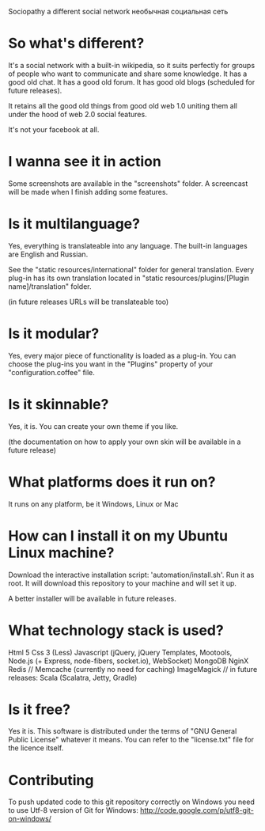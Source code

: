 Sociopathy
   a different social network
   необычная социальная сеть
   
So what's different?
=============

It's a social network with a built-in wikipedia, so it suits perfectly for groups of people who want to communicate and share some knowledge.
It has a good old chat.
It has a good old forum.
It has good old blogs (scheduled for future releases).

It retains all the good old things from good old web 1.0 uniting them all under the hood of web 2.0 social features.

It's not your facebook at all.

I wanna see it in action
=============

Some screenshots are available in the "screenshots" folder.
A screencast will be made when I finish adding some features.

Is it multilanguage?
=============

Yes, everything is translateable into any language.
The built-in languages are English and Russian.

See the "static resources/international" folder for general translation.
Every plug-in has its own translation located in "static resources/plugins/[Plugin name]/translation" folder.

(in future releases URLs will be translateable too)

Is it modular?
=============

Yes, every major piece of functionality is loaded as a plug-in.
You can choose the plug-ins you want in the "Plugins" property of your "configuration.coffee" file.

Is it skinnable?
=============

Yes, it is.
You can create your own theme if you like.

(the documentation on how to apply your own skin will be available in a future release)

What platforms does it run on?
=============

It runs on any platform, be it Windows, Linux or Mac

How can I install it on my Ubuntu Linux machine?
=============

Download the interactive installation script: 'automation/install.sh'.
Run it as root.
It will download this repository to your machine and will set it up.

A better installer will be available in future releases.

What technology stack is used?
=============

Html 5
Css 3 (Less)
Javascript (jQuery, jQuery Templates, Mootools, Node.js (+ Express, node-fibers, socket.io), WebSocket)
MongoDB
NginX
Redis
// Memcache (currently no need for caching)
ImageMagick
// in future releases: Scala (Scalatra, Jetty, Gradle)

Is it free?
=============

Yes it is.
This software is distributed under the terms of "GNU General Public License" whatever it means.
You can refer to the "license.txt" file for the licence itself.

Contributing
=============

To push updated code to this git repository correctly on Windows you need to use Utf-8 version of Git for Windows:
http://code.google.com/p/utf8-git-on-windows/